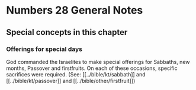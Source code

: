 # Numbers 28 General Notes
## Special concepts in this chapter

### Offerings for special days

God commanded the Israelites to make special offerings for Sabbaths, new months, Passover and firstfruits. On each of these occasions, specific sacrifices were required. (See: [[../bible/kt/sabbath]] and [[../bible/kt/passover]] and [[../bible/other/firstfruit]])